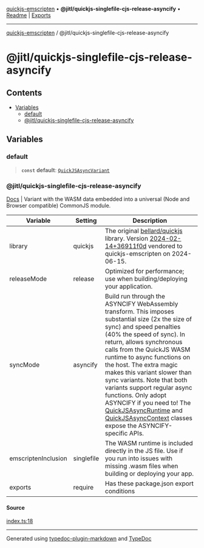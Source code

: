 [quickjs-emscripten](../../packages.md) • **@jitl/quickjs-singlefile-cjs-release-asyncify** • [Readme](README.md) \| [Exports](exports.md)

***

[quickjs-emscripten](../../packages.md) / @jitl/quickjs-singlefile-cjs-release-asyncify

# @jitl/quickjs-singlefile-cjs-release-asyncify

## Contents

- [Variables](exports.md#variables)
  - [default](exports.md#default)
  - [@jitl/quickjs-singlefile-cjs-release-asyncify](exports.md#jitlquickjs-singlefile-cjs-release-asyncify)

## Variables

### default

> **`const`** **default**: [`QuickJSAsyncVariant`](../../quickjs-emscripten/interfaces/QuickJSAsyncVariant.md)

### @jitl/quickjs-singlefile-cjs-release-asyncify

[Docs](https://github.com/justjake/quickjs-emscripten/blob/main/doc/@jitl/quickjs-singlefile-cjs-release-asyncify/README.md) |
Variant with the WASM data embedded into a universal (Node and Browser compatible) CommonJS module.

| Variable            |    Setting                     |    Description    |
| --                  | --                             | --                |
| library             | quickjs             | The original [bellard/quickjs](https://github.com/bellard/quickjs) library. Version [2024-02-14+36911f0d](https://github.com/bellard/quickjs/commit/36911f0d3ab1a4c190a4d5cbe7c2db225a455389) vendored to quickjs-emscripten on 2024-06-15. |
| releaseMode         | release         | Optimized for performance; use when building/deploying your application. |
| syncMode            | asyncify            | Build run through the ASYNCIFY WebAssembly transform. This imposes substantial size (2x the size of sync) and speed penalties (40% the speed of sync). In return, allows synchronous calls from the QuickJS WASM runtime to async functions on the host. The extra magic makes this variant slower than sync variants. Note that both variants support regular async functions. Only adopt ASYNCIFY if you need to! The [QuickJSAsyncRuntime](https://github.com/justjake/quickjs-emscripten/blob/main/doc/quickjs-emscripten/classes/QuickJSAsyncRuntime.md) and [QuickJSAsyncContext](https://github.com/justjake/quickjs-emscripten/blob/main/doc/quickjs-emscripten/classes/QuickJSAsyncContext.md) classes expose the ASYNCIFY-specific APIs. |
| emscriptenInclusion | singlefile | The WASM runtime is included directly in the JS file. Use if you run into issues with missing .wasm files when building or deploying your app. |
| exports             | require                  | Has these package.json export conditions |

#### Source

[index.ts:18](https://github.com/justjake/quickjs-emscripten/blob/main/packages/variant-quickjs-singlefile-cjs-release-asyncify/src/index.ts#L18)

***

Generated using [typedoc-plugin-markdown](https://www.npmjs.com/package/typedoc-plugin-markdown) and [TypeDoc](https://typedoc.org/)
